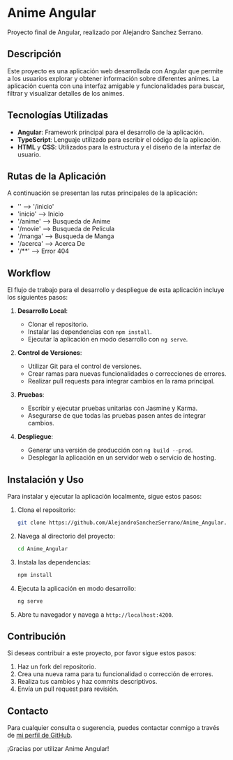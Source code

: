 # Anime Angular

Proyecto final de Angular, realizado por Alejandro Sanchez Serrano.

## Descripción

Este proyecto es una aplicación web desarrollada con Angular que permite a los usuarios explorar y obtener información sobre diferentes animes. La aplicación cuenta con una interfaz amigable y funcionalidades para buscar, filtrar y visualizar detalles de los animes.

## Tecnologías Utilizadas

- **Angular**: Framework principal para el desarrollo de la aplicación.
- **TypeScript**: Lenguaje utilizado para escribir el código de la aplicación.
- **HTML** y **CSS**: Utilizados para la estructura y el diseño de la interfaz de usuario.

## Rutas de la Aplicación

A continuación se presentan las rutas principales de la aplicación:

- '' --> '/inicio'
- 'inicio' --> Inicio
- '/anime' --> Busqueda de Anime
- '/movie' --> Busqueda de Pelicula
- '/manga' --> Busqueda de Manga
- '/acerca' --> Acerca De
- '/**' --> Error 404

## Workflow

El flujo de trabajo para el desarrollo y despliegue de esta aplicación incluye los siguientes pasos:

1. **Desarrollo Local**: 
   - Clonar el repositorio.
   - Instalar las dependencias con `npm install`.
   - Ejecutar la aplicación en modo desarrollo con `ng serve`.

2. **Control de Versiones**:
   - Utilizar Git para el control de versiones.
   - Crear ramas para nuevas funcionalidades o correcciones de errores.
   - Realizar pull requests para integrar cambios en la rama principal.

3. **Pruebas**:
   - Escribir y ejecutar pruebas unitarias con Jasmine y Karma.
   - Asegurarse de que todas las pruebas pasen antes de integrar cambios.

4. **Despliegue**:
   - Generar una versión de producción con `ng build --prod`.
   - Desplegar la aplicación en un servidor web o servicio de hosting.

## Instalación y Uso

Para instalar y ejecutar la aplicación localmente, sigue estos pasos:

1. Clona el repositorio:
   ```bash
   git clone https://github.com/AlejandroSanchezSerrano/Anime_Angular.git
   ```
2. Navega al directorio del proyecto:
   ```bash
   cd Anime_Angular
   ```
3. Instala las dependencias:
   ```bash
   npm install
   ```
4. Ejecuta la aplicación en modo desarrollo:
   ```bash
   ng serve
   ```
5. Abre tu navegador y navega a `http://localhost:4200`.

## Contribución

Si deseas contribuir a este proyecto, por favor sigue estos pasos:

1. Haz un fork del repositorio.
2. Crea una nueva rama para tu funcionalidad o corrección de errores.
3. Realiza tus cambios y haz commits descriptivos.
4. Envía un pull request para revisión.

## Contacto

Para cualquier consulta o sugerencia, puedes contactar conmigo a través de [mi perfil de GitHub](https://github.com/AlejandroSanchezSerrano).

¡Gracias por utilizar Anime Angular!
